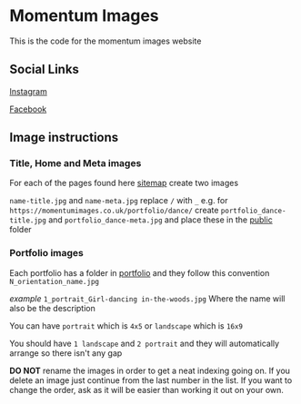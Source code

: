 # Momentum Images

This is the code for the momentum images website

## Social Links

[Instagram](https://www.instagram.com/momentum.images)

[Facebook](https://www.facebook.com/momentum.images.uk)

## Image instructions

### Title, Home and Meta images

For each of the pages found here [sitemap](https://momentumimages.co.uk/sitemap.txt) create two images

`name-title.jpg` and `name-meta.jpg` replace `/` with `_` e.g. for `https://momentumimages.co.uk/portfolio/dance/` create `portfolio_dance-title.jpg` and `portfolio_dance-meta.jpg` and place these in the [public](https://github.com/momentum-images/momentum-images/tree/master/public) folder

### Portfolio images

Each portfolio has a folder in [portfolio](https://github.com/momentum-images/momentum-images/tree/master/public/portfolio) and they follow this convention `N_orientation_name.jpg`

*example* `1_portrait_Girl-dancing in-the-woods.jpg` Where the name will also be the description

You can have `portrait` which is `4x5` or `landscape` which is `16x9`

You should have `1 landscape` and `2 portrait` and they will automatically arrange so there isn't any gap

**DO NOT** rename the images in order to get a neat indexing going on. If you delete an image just continue from the last number in the list. If you want to change the order, ask as it will be easier than working it out on your own.
